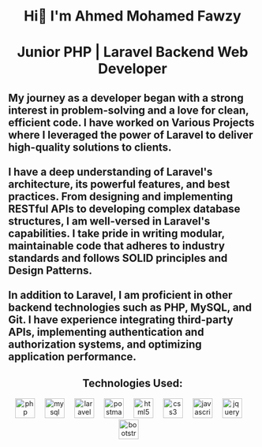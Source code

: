 <h1 align="center">Hi👋 I'm Ahmed Mohamed Fawzy</span></h1>
<h1 align="center">Junior PHP | Laravel Backend Web Developer</h1>

<h2 align="left">My journey as a developer began with a strong interest in problem-solving and a love for clean, efficient code. I have worked on Various Projects where I leveraged the power of Laravel to deliver high-quality solutions to clients.<br><br>I have a deep understanding of Laravel's architecture, its powerful features, and best practices. From designing and implementing RESTful APIs to developing complex database structures, I am well-versed in Laravel's capabilities. I take pride in writing modular, maintainable code that adheres to industry standards and follows SOLID principles and Design Patterns.<br><br>In addition to Laravel, I am proficient in other backend technologies such as PHP, MySQL, and Git. I have experience integrating third-party APIs, implementing authentication and authorization systems, and optimizing application performance.</h2>

###

<p align="left"></p>

###

<h2 align="left"></h2>

###
<h2 align="center">Technologies Used:</h2>
<div align="center">
  <img src="https://cdn.jsdelivr.net/gh/devicons/devicon/icons/php/php-original.svg" height="40" alt="php logo"  />
  <img width="12" />
  <img src="https://cdn.simpleicons.org/mysql/4479A1" height="40" alt="mysql logo"  />
  <img width="12" />
  <img src="https://cdn.simpleicons.org/laravel/FF2D20" height="40" alt="laravel logo"  />
  <img width="12" />
  <img src="https://skillicons.dev/icons?i=postman" height="40" alt="postman logo"  />
  <img width="12" />
  <img src="https://cdn.jsdelivr.net/gh/devicons/devicon/icons/html5/html5-original.svg" height="40" alt="html5 logo"  />
  <img width="12" />
  <img src="https://cdn.jsdelivr.net/gh/devicons/devicon/icons/css3/css3-original.svg" height="40" alt="css3 logo"  />
  <img width="12" />
  <img src="https://cdn.jsdelivr.net/gh/devicons/devicon/icons/javascript/javascript-original.svg" height="40" alt="javascript logo"  />
  <img width="12" />
  <img src="https://cdn.jsdelivr.net/gh/devicons/devicon/icons/jquery/jquery-original.svg" height="40" alt="jquery logo"  />
  <img width="12" />
  <img src="https://cdn.jsdelivr.net/gh/devicons/devicon/icons/bootstrap/bootstrap-original.svg" height="40" alt="bootstrap logo"  />
  <img width="12" />
</div>

###
